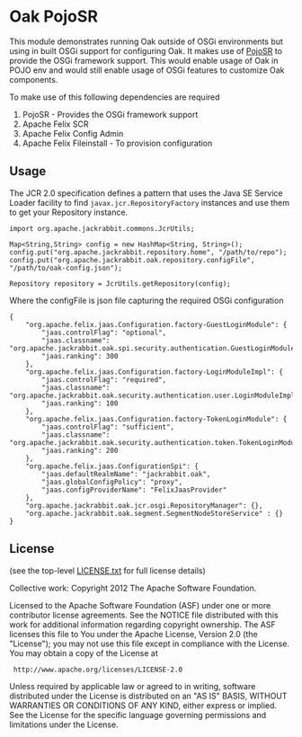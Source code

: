 Oak PojoSR
==========

This module demonstrates running Oak outside of OSGi environments but using in built OSGi
support for configuring Oak. It makes use of [PojoSR][1] to provide the OSGi framework
support. This would enable usage of Oak in POJO env and would still enable usage of OSGi features
to customize Oak components.

To make use of this following dependencies are required

1. PojoSR - Provides the OSGi framework support
2. Apache Felix SCR
3. Apache Felix Config Admin
4. Apache Felix Fileinstall - To provision configuration

Usage
-----

The JCR 2.0 specification defines a pattern that uses the Java SE Service Loader facility to 
find `javax.jcr.RepositoryFactory` instances and use them to get your Repository instance.

    import org.apache.jackrabbit.commons.JcrUtils;
    
    Map<String,String> config = new HashMap<String, String>();
    config.put("org.apache.jackrabbit.repository.home", "/path/to/repo");
    config.put("org.apache.jackrabbit.oak.repository.configFile", "/path/to/oak-config.json");

    Repository repository = JcrUtils.getRepository(config);
    
Where the configFile is json file capturing the required OSGi configuration

    {
        "org.apache.felix.jaas.Configuration.factory-GuestLoginModule": {
            "jaas.controlFlag": "optional",
            "jaas.classname": "org.apache.jackrabbit.oak.spi.security.authentication.GuestLoginModule",
            "jaas.ranking": 300
        },
        "org.apache.felix.jaas.Configuration.factory-LoginModuleImpl": {
            "jaas.controlFlag": "required",
            "jaas.classname": "org.apache.jackrabbit.oak.security.authentication.user.LoginModuleImpl",
            "jaas.ranking": 100
        },
        "org.apache.felix.jaas.Configuration.factory-TokenLoginModule": {
            "jaas.controlFlag": "sufficient",
            "jaas.classname": "org.apache.jackrabbit.oak.security.authentication.token.TokenLoginModule",
            "jaas.ranking": 200
        },
        "org.apache.felix.jaas.ConfigurationSpi": {
            "jaas.defaultRealmName": "jackrabbit.oak",
            "jaas.globalConfigPolicy": "proxy",
            "jaas.configProviderName": "FelixJaasProvider"
        },
        "org.apache.jackrabbit.oak.jcr.osgi.RepositoryManager": {},
        "org.apache.jackrabbit.oak.segment.SegmentNodeStoreService" : {}
    }

[1]: https://code.google.com/p/pojosr/

License
-------

(see the top-level [LICENSE.txt](../LICENSE.txt) for full license details)

Collective work: Copyright 2012 The Apache Software Foundation.

Licensed to the Apache Software Foundation (ASF) under one or more
contributor license agreements.  See the NOTICE file distributed with
this work for additional information regarding copyright ownership.
The ASF licenses this file to You under the Apache License, Version 2.0
(the "License"); you may not use this file except in compliance with
the License.  You may obtain a copy of the License at

     http://www.apache.org/licenses/LICENSE-2.0

Unless required by applicable law or agreed to in writing, software
distributed under the License is distributed on an "AS IS" BASIS,
WITHOUT WARRANTIES OR CONDITIONS OF ANY KIND, either express or implied.
See the License for the specific language governing permissions and
limitations under the License.
